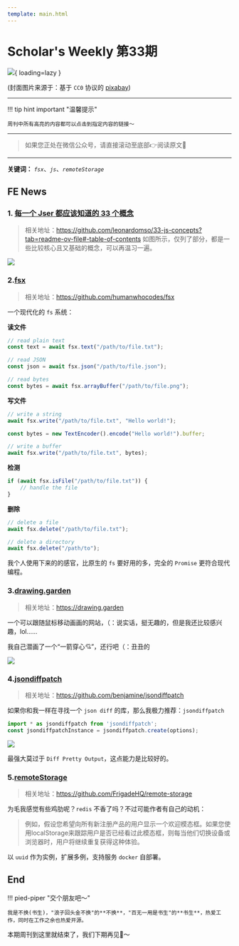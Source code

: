 ```yaml
---
template: main.html
---
```


# Scholar's Weekly 第33期

![](https://bigdreamerblog.oss-cn-beijing.aliyuncs.com/nextBlog/QlfVZW.png?x-oss-process=image/auto-orient,1/interlace,1/quality,q_90/format,webp){ loading=lazy }


(封面图片来源于：基于 `CC0` 协议的 [pixabay](https://www.istockphoto.com/en/photo/man-silhouette-on-background-of-famous-risin-og-kellingin-rocks-gm1499995805-521558082?phrase=lighthouse+hill))

------

!!! tip hint important "温馨提示"

    周刊中所有高亮的内容都可以点击到指定内容的链接～

---
> 如果您正处在微信公众号，请直接滚动至底部👉阅读原文🫶

---

**关键词：** *`fsx`*、*`js`*、*`remoteStorage`*

## FE News

### 1. [每一个 Jser 都应该知道的 33 个概念](https://github.com/leonardomso/33-js-concepts?tab=readme-ov-file#-table-of-contents)
> 相关地址：https://github.com/leonardomso/33-js-concepts?tab=readme-ov-file#-table-of-contents
如图所示，仅列了部分，都是一些比较核心且又基础的概念，可以再温习一遍。

![](https://bigdreamerblog.oss-cn-beijing.aliyuncs.com/nextBlog/vGlmMC.png)

### 2.[fsx](https://github.com/humanwhocodes/fsx)
>相关地址：https://github.com/humanwhocodes/fsx

一个现代化的 `fs` 系统：

**读文件**

```typescript
// read plain text
const text = await fsx.text("/path/to/file.txt");

// read JSON
const json = await fsx.json("/path/to/file.json");

// read bytes
const bytes = await fsx.arrayBuffer("/path/to/file.png");
```
**写文件**

```typescript
// write a string
await fsx.write("/path/to/file.txt", "Hello world!");

const bytes = new TextEncoder().encode("Hello world!").buffer;

// write a buffer
await fsx.write("/path/to/file.txt", bytes);
```

**检测**

```typescript
if (await fsx.isFile("/path/to/file.txt")) {
    // handle the file
}

```

**删除**

```typescript
// delete a file
await fsx.delete("/path/to/file.txt");

// delete a directory
await fsx.delete("/path/to");
```

我个人使用下来的的感官，比原生的 `fs` 要好用的多，完全的 `Promise` 更符合现代编程。

### 3.[drawing.garden](https://drawing.garden/)
>相关地址：https://drawing.garden

一个可以跟随鼠标移动画画的网站，（：说实话，挺无趣的，但是我还比较感兴趣，lol......

我自己潜画了一个“一箭穿心💘”，还行吧（：丑丑的

![](https://bigdreamerblog.oss-cn-beijing.aliyuncs.com/nextBlog/d7OpKx.png)

### 4.[jsondiffpatch](https://github.com/benjamine/jsondiffpatch)
> 相关地址：https://github.com/benjamine/jsondiffpatch

如果你和我一样在寻找一个 `json diff` 的库，那么我极力推荐：`jsondiffpatch`

```typescript
import * as jsondiffpatch from 'jsondiffpatch';
const jsondiffpatchInstance = jsondiffpatch.create(options);
```

![](https://bigdreamerblog.oss-cn-beijing.aliyuncs.com/nextBlog/GGxVbq.png)

最强大莫过于 `Diff Pretty Output`，这点能力是比较好的。

### 5.[remoteStorage](https://github.com/FrigadeHQ/remote-storage)
> 相关地址：https://github.com/FrigadeHQ/remote-storage

为毛我感觉有些鸡肋呢？`redis` 不香了吗？不过可能作者有自己的动机：

> 例如，假设您希望向所有新注册产品的用户显示一个欢迎模态框。如果您使用localStorage来跟踪用户是否已经看过此模态框，则每当他们切换设备或浏览器时，用户将继续重复获得这种体验。

以 `uuid` 作为实例，扩展多例，支持服务 `docker` 自部署。


## End

!!! pied-piper "交个朋友吧～"

    我是不换(书生)，"浪子回头金不换"的**不换**，"百无一用是书生"的**书生**，热爱工作，同时在工作之余也热爱开源。

本期周刊到这里就结束了，我们下期再见👋～
